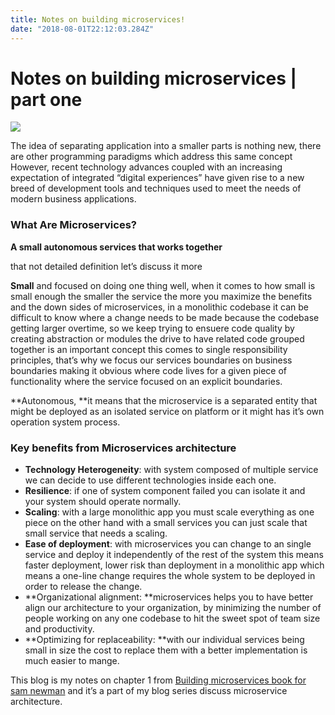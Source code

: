 ```yaml
---
title: Notes on building microservices!
date: "2018-08-01T22:12:03.284Z"
---
```


# Notes on building microservices | part one

![](https://cdn-images-1.medium.com/max/1440/1*3JKJYR37PS9JMy1gGIi0fw.jpeg)

The idea of separating application into a smaller parts is nothing new, there
are other programming paradigms which address this same concept However, recent
technology advances coupled with an increasing expectation of integrated
“digital experiences” have given rise to a new breed of development tools and
techniques used to meet the needs of modern business applications.

### What Are Microservices?

**A small autonomous services that works together**

that not detailed definition let’s discuss it more

**Small** and focused on doing one thing well, when it comes to how small is
small enough the smaller the service the more you maximize the benefits and the
down sides of microservices, in a monolithic codebase it can be difficult to
know where a change needs to be made because the codebase getting larger
overtime, so we keep trying to ensuere code quality by creating abstraction or
modules the drive to have related code grouped together is an important concept
this comes to single responsibility principles, that’s why we focus our services
boundaries on business boundaries making it obvious where code lives for a given
piece of functionality where the service focused on an explicit boundaries.

**Autonomous, **it means that the microservice is a separated entity that might
be deployed as an isolated service on platform or it might has it’s own
operation system process.

### **Key benefits from Microservices architecture**

* **Technology Heterogeneity**: with system composed of multiple service we can
decide to use different technologies inside each one.
* **Resilience**: if one of system component failed you can isolate it and your
system should operate normally.
* **Scaling**: with a large monolithic app you must scale everything as one piece
on the other hand with a small services you can just scale that small service
that needs a scaling.
* **Ease of deployment**: with microservices you can change to an single service
and deploy it independently of the rest of the system this means faster
deployment, lower risk than deployment in a monolithic app which means a
one-line change requires the whole system to be deployed in order to release the
change.
* **Organizational alignment: **microservices helps you to have better align our
architecture to your organization, by minimizing the number of people working on
any one codebase to hit the sweet spot of team size and productivity.
* **Optimizing for replaceability: **with our individual services being small in
size the cost to replace them with a better implementation is much easier to
mange.

This blog is my notes on chapter 1 from [Building microservices book for sam
newman](http://shop.oreilly.com/product/0636920033158.do) and it’s a part of my
blog series discuss microservice architecture.
